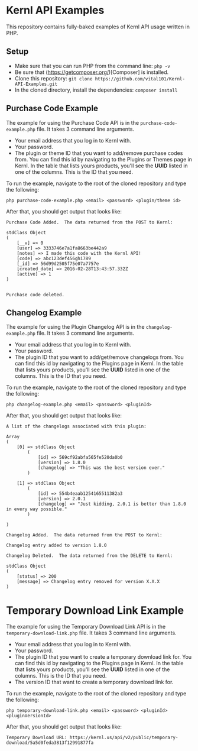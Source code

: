 # Kernl API Examples

This repository contains fully-baked examples of Kernl API usage written in PHP.

## Setup

- Make sure that you can run PHP from the command line: `php -v`
- Be sure that (https://getcomposer.org/)[Composer] is installed.
- Clone this repository: `git clone https://github.com/vital101/Kernl-API-Examples.git`
- In the cloned directory, install the dependencies: `composer install`

## Purchase Code Example

The example for using the Purchase Code API is in the `purchase-code-example.php` file.  It takes 3 command line arguments.

- Your email address that you log in to Kernl with.
- Your password.
- The plugin or theme ID that you want to add/remove purchase codes from.  You can find this id by navigating to the Plugins or Themes page in Kernl.  In the table that lists yours products, you'll see the **UUID** listed in one of the columns.  This is the ID that you need.

To run the example, navigate to the root of the cloned repository and type the following:

`php purchase-code-example.php <email> <password> <plugin/theme id>`

After that, you should get output that looks like:

    Purchase Code Added.  The data returned from the POST to Kernl:

    stdClass Object
    (
        [__v] => 0
        [user] => 3333746e7a1fa8663be442a9
        [notes] => I made this code with the Kernl API!
        [code] => abc123def456ghi789
        [_id] => 56d99d2505f75e07a7757e
        [created_date] => 2016-02-28T13:43:57.332Z
        [active] => 1
    )


    Purchase code deleted.

## Changelog Example

The example for using the Plugin Changelog API is in the `changelog-example.php` file.  It takes 3 command line arguments.

- Your email address that you log in to Kernl with.
- Your password.
- The plugin ID that you want to add/get/remove changelogs from.  You can find this id by navigating to the Plugins page in Kernl.  In the table that lists yours products, you'll see the **UUID** listed in one of the columns.  This is the ID that you need.

To run the example, navigate to the root of the cloned repository and type the following:

`php changelog-example.php <email> <password> <pluginId>`

After that, you should get output that looks like:

    A list of the changelogs associated with this plugin:

    Array
    (
        [0] => stdClass Object
            (
                [id] => 569cf92abfa565fe520da0b0
                [version] => 1.8.0
                [changelog] => "This was the best version ever."
            )

        [1] => stdClass Object
            (
                [id] => 554b4eaab1254165511382a3
                [version] => 2.0.1
                [changelog] => "Just kidding, 2.0.1 is better than 1.8.0 in every way possible."
            )

    )

    Changelog Added.  The data returned from the POST to Kernl:

    Changelog entry added to version 1.8.0

    Changelog Deleted.  The data returned from the DELETE to Kernl:

    stdClass Object
    (
        [status] => 200
        [message] => Changelog entry removed for version X.X.X
    )

# Temporary Download Link Example

The example for using the Temporary Download Link API is in the `temporary-download-link.php` file.  It takes 3 command line arguments.

- Your email address that you log in to Kernl with.
- Your password.
- The plugin ID that you want to create a temporary download link for.  You can find this id by navigating to the Plugins page in Kernl.  In the table that lists yours products, you'll see the **UUID** listed in one of the columns.  This is the ID that you need.
- The version ID that want to create a temporary download link for.

To run the example, navigate to the root of the cloned repository and type the following:

`php temporary-download-link.php <email> <password> <pluginId> <pluginVersionId>`

After that, you should get output that looks like:

    Temporary Download URL: https://kernl.us/api/v2/public/temporary-download/5a5d0feda3813f12991877fa